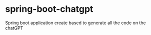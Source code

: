 # spring-boot-chatgpt
Spring boot application create based to generate all the code on the chatGPT 
